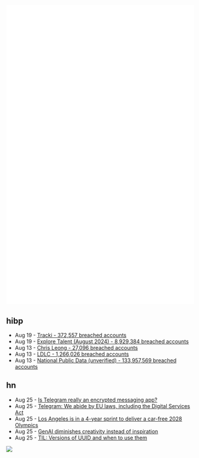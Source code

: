 ![Metrics](https://raw.githubusercontent.com/phixion/phixion/master/metrics.svg)

## hibp

<!--
for https://github.com/phixion/phixion/blob/main/.github/workflows/feeds.yml
-->
<!--START_SECTION:haveibeenpwnd-->
- Aug 19 - [Tracki - 372,557 breached accounts](https://haveibeenpwned.com/PwnedWebsites#Tracki)
- Aug 19 - [Explore Talent (August 2024) - 8,929,384 breached accounts](https://haveibeenpwned.com/PwnedWebsites#ExploreTalentAug2024)
- Aug 13 - [Chris Leong - 27,096 breached accounts](https://haveibeenpwned.com/PwnedWebsites#ChrisLeong)
- Aug 13 - [LDLC - 1,266,026 breached accounts](https://haveibeenpwned.com/PwnedWebsites#LDLC)
- Aug 13 - [National Public Data (unverified) - 133,957,569 breached accounts](https://haveibeenpwned.com/PwnedWebsites#NationalPublicData)
<!--END_SECTION:haveibeenpwnd-->

## hn

<!--
for https://github.com/phixion/phixion/blob/main/.github/workflows/feeds.yml
-->
<!--START_SECTION:hn-->
- Aug 25 - [Is Telegram really an encrypted messaging app?](https://blog.cryptographyengineering.com/2024/08/25/telegram-is-not-really-an-encrypted-messaging-app/)
- Aug 25 - [Telegram: We abide by EU laws, including the Digital Services Act](https://twitter.com/telegram/status/1827787345367834772)
- Aug 25 - [Los Angeles is in a 4-year sprint to deliver a car-free 2028 Olympics](https://theconversation.com/los-angeles-is-in-a-4-year-sprint-to-deliver-a-car-free-2028-olympics-236925)
- Aug 25 - [GenAI diminishes creativity instead of inspiration](https://dl.acm.org/doi/full/10.1145/3613904.3642919)
- Aug 25 - [TIL: Versions of UUID and when to use them](https://ntietz.com/blog/til-uses-for-the-different-uuid-versions/)
<!--END_SECTION:hn-->

<!--
for https://yhype.me
-->
![](https://hit.yhype.me/github/profile?user_id=13013670)
